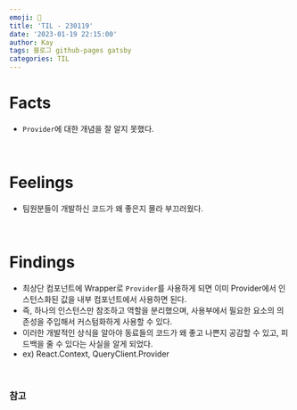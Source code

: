 ```yaml
---
emoji: 🤔
title: 'TIL - 230119'
date: '2023-01-19 22:15:00'
author: Kay
tags: 블로그 github-pages gatsby
categories: TIL
---
```


# Facts
- `Provider`에 대한 개념을 잘 알지 못했다.

<br/>

# Feelings
- 팀원분들이 개발하신 코드가 왜 좋은지 몰라 부끄러웠다.

<br/>

# Findings
- 최상단 컴포넌트에 Wrapper로 `Provider`를 사용하게 되면 이미 Provider에서 인스턴스화된 값을 내부 컴포넌트에서 사용하면 된다.
- 즉, 하나의 인스턴스만 참조하고 역할을 분리했으며, 사용부에서 필요한 요소의 의존성을 주입해서 커스텀화하게 사용할 수 있다.
- 이러한 개발적인 상식을 알아야 동료들의 코드가 왜 좋고 나쁜지 공감할 수 있고, 피드백을 줄 수 있다는 사실을 알게 되었다.
- ex) React.Context, QueryClient.Provider

<br>

### 참고
